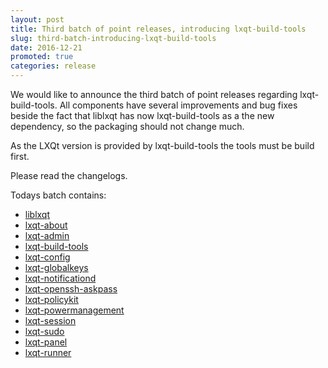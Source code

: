 ```yaml
---
layout: post
title: Third batch of point releases, introducing lxqt-build-tools
slug: third-batch-introducing-lxqt-build-tools
date: 2016-12-21
promoted: true
categories: release
---
```


We would like to announce the third batch of point releases regarding lxqt-build-tools.
All components have several improvements and bug fixes beside the fact that liblxqt has
now lxqt-build-tools as a the new dependency, so the packaging should not change much.

As the LXQt version is provided by lxqt-build-tools the tools must be build first.

Please read the changelogs.

Todays batch contains:
* [liblxqt](https://github.com/lxde/liblxqt/releases)
* [lxqt-about](https://github.com/lxde/lxqt-about/releases)
* [lxqt-admin](https://github.com/lxde/lxqt-admin/releases)
* [lxqt-build-tools](https://github.com/lxde/lxqt-build-tools/releases)
* [lxqt-config](https://github.com/lxde/lxqt-config/releases)
* [lxqt-globalkeys](https://github.com/lxde/lxqt-globalkeys/releases)
* [lxqt-notificationd](https://github.com/lxde/lxqt-notificationd/releases)
* [lxqt-openssh-askpass](https://github.com/lxde/lxqt-openssh-askpass/releases)
* [lxqt-policykit](https://github.com/lxde/lxqt-policykit/releases)
* [lxqt-powermanagement](https://github.com/lxde/lxqt-powermanagement/releases)
* [lxqt-session](https://github.com/lxde/lxqt-session/releases)
* [lxqt-sudo](https://github.com/lxde/lxqt-sudo/releases)
* [lxqt-panel](https://github.com/lxde/lxqt-panel/releases)
* [lxqt-runner](https://github.com/lxde/lxqt-runner/releases)

